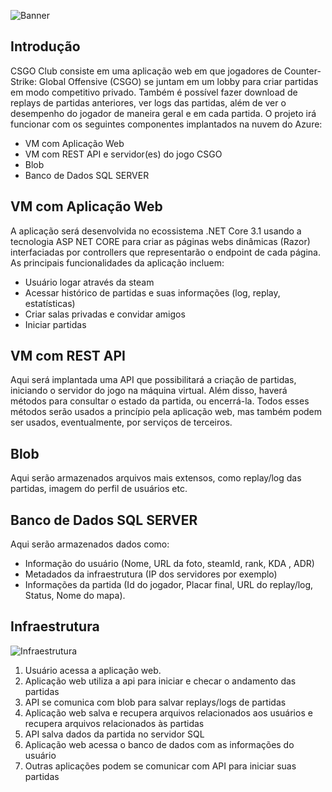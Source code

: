 ![Banner](https://daddiag204.blob.core.windows.net/images/WhatsApp%20Image%202020-09-03%20at%2011.50.08.jpeg)  
## Introdução  
CSGO Club consiste em uma aplicação web em que jogadores de Counter-Strike: Global Offensive (CSGO) se juntam em um lobby para criar partidas em modo competitivo privado. Também é possível fazer download de replays de partidas anteriores, ver logs das partidas, além de ver o desempenho do jogador de maneira geral e em cada partida. O projeto irá funcionar com os seguintes componentes implantados na nuvem do Azure:  
* VM com Aplicação Web  
* VM com REST API e servidor(es) do jogo CSGO  
* Blob  
* Banco de Dados SQL SERVER  

## VM com Aplicação Web
A aplicação será desenvolvida no ecossistema .NET Core 3.1 usando a tecnologia ASP NET CORE para criar as páginas webs dinâmicas (Razor) interfaciadas por controllers que representarão o endpoint de cada página. As principais funcionalidades da aplicação incluem:  
* Usuário logar através da steam  
* Acessar histórico de partidas e suas informações (log, replay, estatísticas)  
* Criar salas privadas e convidar amigos  
* Iniciar partidas

## VM com REST API 
Aqui será implantada uma API que possibilitará a criação de partidas, iniciando o servidor do jogo na máquina virtual. Além disso, haverá métodos para consultar o estado da partida, ou encerrá-la. Todos esses métodos serão usados a princípio pela aplicação web, mas também podem ser usados, eventualmente, por serviços de terceiros.

## Blob 
Aqui serão armazenados arquivos mais extensos, como replay/log das partidas, imagem do perfil de usuários etc.

## Banco de Dados SQL SERVER
Aqui serão armazenados dados como: 
* Informação do usuário (Nome, URL da foto, steamId, rank, KDA , ADR)  
* Metadados da infraestrutura (IP dos servidores por exemplo)  
* Informações da partida (Id do jogador, Placar final, URL do replay/log, Status, Nome do mapa).

## Infraestrutura
![Infraestrutura](https://daddiag204.blob.core.windows.net/images/infraestruturaimg.jpeg)  
1. Usuário acessa a aplicação web.
2. Aplicação web utiliza a api para iniciar e checar o andamento das partidas
3. API se comunica com blob para salvar replays/logs de partidas
4. Aplicação web salva e recupera arquivos relacionados aos usuários e recupera arquivos relacionados às partidas
5. API salva dados da partida no servidor SQL
6. Aplicação web acessa o banco de dados com as informações do usuário
7. Outras aplicações podem se comunicar com API para iniciar suas partidas
